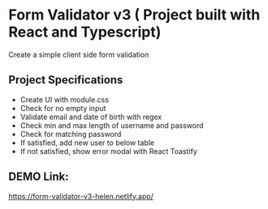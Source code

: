 # Form Validator v3 ( Project built with React and Typescript)

Create a simple client side form validation

## Project Specifications

- Create UI with module.css
- Check for no empty input
- Validate email and date of birth with regex
- Check min and max length of username and password
- Check for matching password
- If satisfied, add new user to below table
- If not satisfied, show error modal with React Toastify

## DEMO Link:

https://form-validator-v3-helen.netlify.app/

